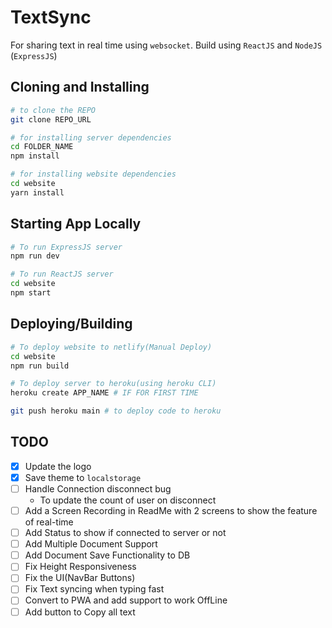 # TextSync

For sharing text in real time using `websocket`. Build using `ReactJS` and `NodeJS` (`ExpressJS`)

## Cloning and Installing

```sh
# to clone the REPO
git clone REPO_URL

# for installing server dependencies
cd FOLDER_NAME
npm install

# for installing website dependencies
cd website
yarn install
```

## Starting App Locally

```sh
# To run ExpressJS server
npm run dev

# To run ReactJS server
cd website
npm start

```

## Deploying/Building

```sh
# To deploy website to netlify(Manual Deploy)
cd website
npm run build

# To deploy server to heroku(using heroku CLI)
heroku create APP_NAME # IF FOR FIRST TIME

git push heroku main # to deploy code to heroku
```

## TODO

- [x] Update the logo
- [x] Save theme to `localstorage`
- [ ] Handle Connection disconnect bug
  - To update the count of user on disconnect
- [ ] Add a Screen Recording in ReadMe with 2 screens to show the feature of real-time
- [ ] Add Status to show if connected to server or not
- [ ] Add Multiple Document Support
- [ ] Add Document Save Functionality to DB
- [ ] Fix Height Responsiveness
- [ ] Fix the UI(NavBar Buttons)
- [ ] Fix Text syncing when typing fast
- [ ] Convert to PWA and add support to work OffLine
- [ ] Add button to Copy all text
